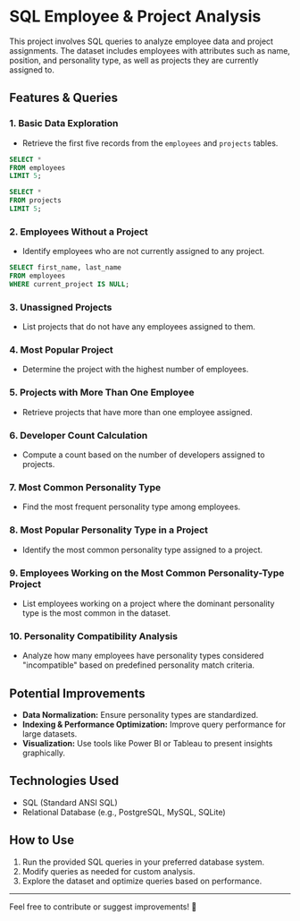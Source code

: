 # SQL Employee & Project Analysis

This project involves SQL queries to analyze employee data and project assignments. The dataset includes employees with attributes such as name, position, and personality type, as well as projects they are currently assigned to.

## Features & Queries

### 1. **Basic Data Exploration**
- Retrieve the first five records from the `employees` and `projects` tables.

```sql
SELECT * 
FROM employees
LIMIT 5;

SELECT * 
FROM projects
LIMIT 5;
```


### 2. **Employees Without a Project**
- Identify employees who are not currently assigned to any project.

```sql
SELECT first_name, last_name
FROM employees
WHERE current_project IS NULL;
```

### 3. **Unassigned Projects**
- List projects that do not have any employees assigned to them.

### 4. **Most Popular Project**
- Determine the project with the highest number of employees.

### 5. **Projects with More Than One Employee**
- Retrieve projects that have more than one employee assigned.

### 6. **Developer Count Calculation**
- Compute a count based on the number of developers assigned to projects.

### 7. **Most Common Personality Type**
- Find the most frequent personality type among employees.

### 8. **Most Popular Personality Type in a Project**
- Identify the most common personality type assigned to a project.

### 9. **Employees Working on the Most Common Personality-Type Project**
- List employees working on a project where the dominant personality type is the most common in the dataset.

### 10. **Personality Compatibility Analysis**
- Analyze how many employees have personality types considered "incompatible" based on predefined personality match criteria.

## Potential Improvements
- **Data Normalization:** Ensure personality types are standardized.
- **Indexing & Performance Optimization:** Improve query performance for large datasets.
- **Visualization:** Use tools like Power BI or Tableau to present insights graphically.

## Technologies Used
- SQL (Standard ANSI SQL)
- Relational Database (e.g., PostgreSQL, MySQL, SQLite)

## How to Use
1. Run the provided SQL queries in your preferred database system.
2. Modify queries as needed for custom analysis.
3. Explore the dataset and optimize queries based on performance.

---

Feel free to contribute or suggest improvements! 🚀
